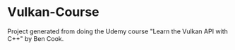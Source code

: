 # Vulkan-Course
Project generated from doing the Udemy course "Learn the Vulkan API with C++" by Ben Cook.
